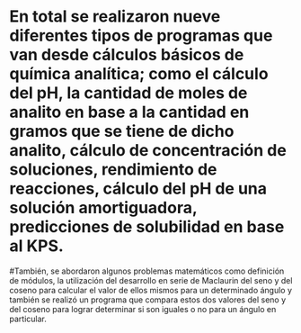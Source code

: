 # En total se realizaron nueve diferentes tipos de programas que van desde cálculos básicos de química analítica; como el cálculo del pH, la cantidad de moles de analito en base a la cantidad en gramos que se tiene de dicho analito, cálculo de concentración de soluciones, rendimiento de reacciones, cálculo del pH de una solución amortiguadora, predicciones de solubilidad en base al KPS.

#También, se abordaron algunos problemas matemáticos como definición de módulos, la utilización del desarrollo en serie de Maclaurin del seno y del coseno para calcular el valor de ellos mismos para un determinado ángulo y también se realizó un programa que compara estos dos valores del seno y del coseno para lograr determinar si son iguales o no para un ángulo en particular.
